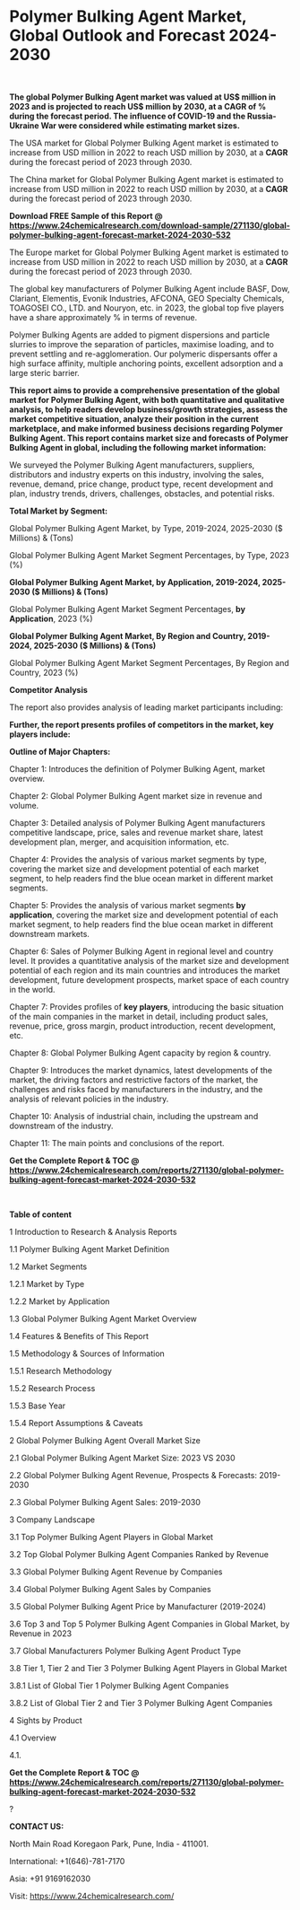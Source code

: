 <h1>Polymer Bulking Agent Market, Global Outlook and Forecast 2024-2030</h1><br/><p><strong>The global Polymer Bulking Agent market was valued at US$ million in 2023 and is projected to reach US$ million by 2030, at a <strong>CAGR</strong> of % during the forecast period. The influence of COVID-19 and the Russia-Ukraine War were considered while estimating market sizes.</strong></p>
 
 
 
 <p>The USA market for Global Polymer Bulking Agent market is estimated to increase from USD million in 2022 to reach USD million by 2030, at a <strong>CAGR</strong> during the forecast period of 2023 through 2030.</p>
 
 
 
 <p>The China market for Global Polymer Bulking Agent market is estimated to increase from USD million in 2022 to reach USD million by 2030, at a <strong>CAGR</strong> during the forecast period of 2023 through 2030.</p>
 
 
 
 <div><b>Download FREE Sample of this Report @ <a href="https://www.24chemicalresearch.com/download-sample/271130/global-polymer-bulking-agent-forecast-market-2024-2030-532">https://www.24chemicalresearch.com/download-sample/271130/global-polymer-bulking-agent-forecast-market-2024-2030-532</a></b></div>
 
 
 
 <p>The Europe market for Global Polymer Bulking Agent market is estimated to increase from USD million in 2022 to reach USD million by 2030, at a <strong>CAGR</strong> during the forecast period of 2023 through 2030.</p>
 
 
 
 <p>The global key manufacturers of Polymer Bulking Agent include BASF, Dow, Clariant, Elementis, Evonik Industries, AFCONA, GEO Specialty Chemicals, TOAGOSEI CO., LTD. and Nouryon, etc. in 2023, the global top five players have a share approximately % in terms of revenue.</p>
 
 
 
 <p>Polymer Bulking Agents are added to pigment dispersions and particle slurries to improve the separation of particles, maximise loading, and to prevent settling and re-agglomeration. Our polymeric dispersants offer a high surface affinity, multiple anchoring points, excellent adsorption and a large steric barrier.</p>
 
 
 
 <p><strong>This report aims to provide a comprehensive presentation of the global market for Polymer Bulking Agent, with both quantitative and qualitative analysis, to help readers develop business/growth strategies, assess the market competitive situation, analyze their position in the current marketplace, and make informed business decisions regarding Polymer Bulking Agent. This report contains market size and forecasts of Polymer Bulking Agent in global, including the following market information:</strong></p>
 
 
 
 <p>We surveyed the Polymer Bulking Agent manufacturers, suppliers, distributors and industry experts on this industry, involving the sales, revenue, demand, price change, product type, recent development and plan, industry trends, drivers, challenges, obstacles, and potential risks.</p>
 
 
 
 <p><strong>Total Market by Segment:</strong></p>
 
 
 
 <p>Global Polymer Bulking Agent Market, by Type, 2019-2024, 2025-2030 ($ Millions) & (Tons)</p>
 
 
 
 <p>Global Polymer Bulking Agent Market Segment Percentages, by Type, 2023 (%)</p>
 
 
 
 <p><strong>Global Polymer Bulking Agent Market, <strong>by Application</strong>, 2019-2024, 2025-2030 ($ Millions) & (Tons)</strong></p>
 
 
 
 <p>Global Polymer Bulking Agent Market Segment Percentages, <strong>by Application</strong>, 2023 (%)</p>
 
 
 
 <p><strong>Global Polymer Bulking Agent Market, By Region and Country, 2019-2024, 2025-2030 ($ Millions) & (Tons)</strong></p>
 
 
 
 <p>Global Polymer Bulking Agent Market Segment Percentages, By Region and Country, 2023 (%)</p>
 
 
 
 <p><strong>Competitor Analysis</strong></p>
 
 
 
 <p>The report also provides analysis of leading market participants including:</p>
 
 
 
 <p><strong>Further, the report presents profiles of competitors in the market, <strong>key players</strong> include:</strong></p>
 
 
 
 <p><strong>Outline of Major Chapters:</strong></p>
 
 
 
 <p>Chapter 1: Introduces the definition of Polymer Bulking Agent, market overview.</p>
 
 
 
 <p>Chapter 2: Global Polymer Bulking Agent market size in revenue and volume.</p>
 
 
 
 <p>Chapter 3: Detailed analysis of Polymer Bulking Agent manufacturers competitive landscape, price, sales and revenue market share, latest development plan, merger, and acquisition information, etc.</p>
 
 
 
 <p>Chapter 4: Provides the analysis of various market segments by type, covering the market size and development potential of each market segment, to help readers find the blue ocean market in different market segments.</p>
 
 
 
 <p>Chapter 5: Provides the analysis of various market segments <strong>by application</strong>, covering the market size and development potential of each market segment, to help readers find the blue ocean market in different downstream markets.</p>
 
 
 
 <p>Chapter 6: Sales of Polymer Bulking Agent in regional level and country level. It provides a quantitative analysis of the market size and development potential of each region and its main countries and introduces the market development, future development prospects, market space of each country in the world.</p>
 
 
 
 <p>Chapter 7: Provides profiles of <strong>key players</strong>, introducing the basic situation of the main companies in the market in detail, including product sales, revenue, price, gross margin, product introduction, recent development, etc.</p>
 
 
 
 <p>Chapter 8: Global Polymer Bulking Agent capacity by region & country.</p>
 
 
 
 <p>Chapter 9: Introduces the market dynamics, latest developments of the market, the driving factors and restrictive factors of the market, the challenges and risks faced by manufacturers in the industry, and the analysis of relevant policies in the industry.</p>
 
 
 
 <p>Chapter 10: Analysis of industrial chain, including the upstream and downstream of the industry.</p>
 
 
 
 <p>Chapter 11: The main points and conclusions of the report.</p>
 
 
 
 <div><b>Get the Complete Report & TOC @ <a href="https://www.24chemicalresearch.com/reports/271130/global-polymer-bulking-agent-forecast-market-2024-2030-532">https://www.24chemicalresearch.com/reports/271130/global-polymer-bulking-agent-forecast-market-2024-2030-532</a></b></div>
 
 
 
 <p><br />
 
 <b>Table of content</b></p>
 
 
 
 <p>1 Introduction to Research & Analysis Reports<br />
 
 1.1 Polymer Bulking Agent Market Definition<br />
 
 1.2 Market Segments<br />
 
 1.2.1 Market by Type<br />
 
 1.2.2 Market by Application<br />
 
 1.3 Global Polymer Bulking Agent Market Overview<br />
 
 1.4 Features & Benefits of This Report<br />
 
 1.5 Methodology & Sources of Information<br />
 
 1.5.1 Research Methodology<br />
 
 1.5.2 Research Process<br />
 
 1.5.3 Base Year<br />
 
 1.5.4 Report Assumptions & Caveats<br />
 
 2 Global Polymer Bulking Agent Overall Market Size<br />
 
 2.1 Global Polymer Bulking Agent Market Size: 2023 VS 2030<br />
 
 2.2 Global Polymer Bulking Agent Revenue, Prospects & Forecasts: 2019-2030<br />
 
 2.3 Global Polymer Bulking Agent Sales: 2019-2030<br />
 
 3 Company Landscape<br />
 
 3.1 Top Polymer Bulking Agent Players in Global Market<br />
 
 3.2 Top Global Polymer Bulking Agent Companies Ranked by Revenue<br />
 
 3.3 Global Polymer Bulking Agent Revenue by Companies<br />
 
 3.4 Global Polymer Bulking Agent Sales by Companies<br />
 
 3.5 Global Polymer Bulking Agent Price by Manufacturer (2019-2024)<br />
 
 3.6 Top 3 and Top 5 Polymer Bulking Agent Companies in Global Market, by Revenue in 2023<br />
 
 3.7 Global Manufacturers Polymer Bulking Agent Product Type<br />
 
 3.8 Tier 1, Tier 2 and Tier 3 Polymer Bulking Agent Players in Global Market<br />
 
 3.8.1 List of Global Tier 1 Polymer Bulking Agent Companies<br />
 
 3.8.2 List of Global Tier 2 and Tier 3 Polymer Bulking Agent Companies<br />
 
 4 Sights by Product<br />
 
 4.1 Overview<br />
 
 4.1.</p>
 
 
 
 <div><b>Get the Complete Report & TOC @ <a href="https://www.24chemicalresearch.com/reports/271130/global-polymer-bulking-agent-forecast-market-2024-2030-532">https://www.24chemicalresearch.com/reports/271130/global-polymer-bulking-agent-forecast-market-2024-2030-532</a></b></div>
 
 
 
 <p>? </p>
 
 
 
 <p><b>CONTACT US:</b><br />
 
 North Main Road Koregaon Park, Pune, India - 411001.<br />
 
 International: +1(646)-781-7170<br />
 
 Asia: +91 9169162030<br />
 
 Visit: <a href="https://www.24chemicalresearch.com/">https://www.24chemicalresearch.com/</a></p>